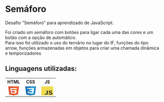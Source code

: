 # Semáforo

Desafio "Semáforo" para aprendizado de JavaScript.

Foi criado um semáforo com botões para ligar cada uma das cores e um botão com a opção de automático.\
Para isso foi utilizado o uso do ternário no lugar do IF, funções do tipo arrow, 
funções armazenadas em objetos para criar uma chamada dinâmica e temporizadores

<h2> Linguagens utilizadas: </h2>

<table>
<tr>
  <th> HTML </th>
  <th> CSS </th>
  <th> JS </th>
</tr>
<tr>
  <td> <img align="center" alt="HTML" height="30" width="40" src="https://raw.githubusercontent.com/devicons/devicon/master/icons/html5/html5-original.svg"> </td>
  <td> <img align="center" alt="CSS" height="30" width="40" src="https://raw.githubusercontent.com/devicons/devicon/master/icons/css3/css3-original.svg"> </td>
  <td> <img align="center" alt="JS" height="30" width="40" src="https://github.com/devicons/devicon/blob/master/icons/javascript/javascript-original.svg"> </td>
</tr>
</table>
